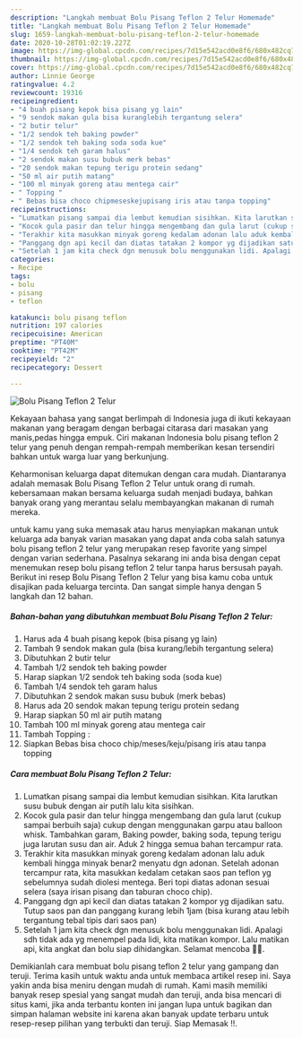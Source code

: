```yaml
---
description: "Langkah membuat Bolu Pisang Teflon 2 Telur Homemade"
title: "Langkah membuat Bolu Pisang Teflon 2 Telur Homemade"
slug: 1659-langkah-membuat-bolu-pisang-teflon-2-telur-homemade
date: 2020-10-28T01:02:19.227Z
image: https://img-global.cpcdn.com/recipes/7d15e542acd0e8f6/680x482cq70/bolu-pisang-teflon-2-telur-foto-resep-utama.jpg
thumbnail: https://img-global.cpcdn.com/recipes/7d15e542acd0e8f6/680x482cq70/bolu-pisang-teflon-2-telur-foto-resep-utama.jpg
cover: https://img-global.cpcdn.com/recipes/7d15e542acd0e8f6/680x482cq70/bolu-pisang-teflon-2-telur-foto-resep-utama.jpg
author: Linnie George
ratingvalue: 4.2
reviewcount: 19316
recipeingredient:
- "4 buah pisang kepok bisa pisang yg lain"
- "9 sendok makan gula bisa kuranglebih tergantung selera"
- "2 butir telur"
- "1/2 sendok teh baking powder"
- "1/2 sendok teh baking soda soda kue"
- "1/4 sendok teh garam halus"
- "2 sendok makan susu bubuk merk bebas"
- "20 sendok makan tepung terigu protein sedang"
- "50 ml air putih matang"
- "100 ml minyak goreng atau mentega cair"
- " Topping "
- " Bebas bisa choco chipmeseskejupisang iris atau tanpa topping"
recipeinstructions:
- "Lumatkan pisang sampai dia lembut kemudian sisihkan. Kita larutkan susu bubuk dengan air putih lalu kita sisihkan."
- "Kocok gula pasir dan telur hingga mengembang dan gula larut (cukup sampai berbuih saja) cukup dengan menggunakan garpu atau balloon whisk. Tambahkan garam, Baking powder, baking soda, tepung terigu juga larutan susu dan air. Aduk 2 hingga semua bahan tercampur rata."
- "Terakhir kita masukkan minyak goreng kedalam adonan lalu aduk kembali hingga minyak benar2 menyatu dgn adonan. Setelah adonan tercampur rata, kita masukkan kedalam cetakan saos pan teflon yg sebelumnya sudah diolesi mentega. Beri topi diatas adonan sesuai selera (saya irisan pisang dan taburan choco chip)."
- "Panggang dgn api kecil dan diatas tatakan 2 kompor yg dijadikan satu. Tutup saos pan dan panggang kurang lebih 1jam (bisa kurang atau lebih tergantung tebal tipis dari saos pan)"
- "Setelah 1 jam kita check dgn menusuk bolu menggunakan lidi. Apalagi sdh tidak ada yg menempel pada lidi, kita matikan kompor. Lalu matikan api, kita angkat dan bolu siap dihidangkan. Selamat mencoba 🙏🥰."
categories:
- Recipe
tags:
- bolu
- pisang
- teflon

katakunci: bolu pisang teflon 
nutrition: 197 calories
recipecuisine: American
preptime: "PT40M"
cooktime: "PT42M"
recipeyield: "2"
recipecategory: Dessert

---
```



![Bolu Pisang Teflon 2 Telur](https://img-global.cpcdn.com/recipes/7d15e542acd0e8f6/680x482cq70/bolu-pisang-teflon-2-telur-foto-resep-utama.jpg)

Kekayaan bahasa yang sangat berlimpah di Indonesia juga di ikuti kekayaan makanan yang beragam dengan berbagai citarasa dari masakan yang manis,pedas hingga empuk. Ciri makanan Indonesia bolu pisang teflon 2 telur yang penuh dengan rempah-rempah memberikan kesan tersendiri bahkan untuk warga luar yang berkunjung.




Keharmonisan keluarga dapat ditemukan dengan cara mudah. Diantaranya adalah memasak Bolu Pisang Teflon 2 Telur untuk orang di rumah. kebersamaan makan bersama keluarga sudah menjadi budaya, bahkan banyak orang yang merantau selalu membayangkan makanan di rumah mereka.

untuk kamu yang suka memasak atau harus menyiapkan makanan untuk keluarga ada banyak varian masakan yang dapat anda coba salah satunya bolu pisang teflon 2 telur yang merupakan resep favorite yang simpel dengan varian sederhana. Pasalnya sekarang ini anda bisa dengan cepat menemukan resep bolu pisang teflon 2 telur tanpa harus bersusah payah.
Berikut ini resep Bolu Pisang Teflon 2 Telur yang bisa kamu coba untuk disajikan pada keluarga tercinta. Dan sangat simple hanya dengan 5 langkah dan 12 bahan.


<!--inarticleads1-->

##### Bahan-bahan yang dibutuhkan membuat Bolu Pisang Teflon 2 Telur:

1. Harus ada 4 buah pisang kepok (bisa pisang yg lain)
1. Tambah 9 sendok makan gula (bisa kurang/lebih tergantung selera)
1. Dibutuhkan 2 butir telur
1. Tambah 1/2 sendok teh baking powder
1. Harap siapkan 1/2 sendok teh baking soda (soda kue)
1. Tambah 1/4 sendok teh garam halus
1. Dibutuhkan 2 sendok makan susu bubuk (merk bebas)
1. Harus ada 20 sendok makan tepung terigu protein sedang
1. Harap siapkan 50 ml air putih matang
1. Tambah 100 ml minyak goreng atau mentega cair
1. Tambah  Topping :
1. Siapkan  Bebas bisa choco chip/meses/keju/pisang iris atau tanpa topping




<!--inarticleads2-->

##### Cara membuat  Bolu Pisang Teflon 2 Telur:

1. Lumatkan pisang sampai dia lembut kemudian sisihkan. Kita larutkan susu bubuk dengan air putih lalu kita sisihkan.
1. Kocok gula pasir dan telur hingga mengembang dan gula larut (cukup sampai berbuih saja) cukup dengan menggunakan garpu atau balloon whisk. Tambahkan garam, Baking powder, baking soda, tepung terigu juga larutan susu dan air. Aduk 2 hingga semua bahan tercampur rata.
1. Terakhir kita masukkan minyak goreng kedalam adonan lalu aduk kembali hingga minyak benar2 menyatu dgn adonan. Setelah adonan tercampur rata, kita masukkan kedalam cetakan saos pan teflon yg sebelumnya sudah diolesi mentega. Beri topi diatas adonan sesuai selera (saya irisan pisang dan taburan choco chip).
1. Panggang dgn api kecil dan diatas tatakan 2 kompor yg dijadikan satu. Tutup saos pan dan panggang kurang lebih 1jam (bisa kurang atau lebih tergantung tebal tipis dari saos pan)
1. Setelah 1 jam kita check dgn menusuk bolu menggunakan lidi. Apalagi sdh tidak ada yg menempel pada lidi, kita matikan kompor. Lalu matikan api, kita angkat dan bolu siap dihidangkan. Selamat mencoba 🙏🥰.




Demikianlah cara membuat bolu pisang teflon 2 telur yang gampang dan teruji. Terima kasih untuk waktu anda untuk membaca artikel resep ini. Saya yakin anda bisa meniru dengan mudah di rumah. Kami masih memiliki banyak resep spesial yang sangat mudah dan teruji, anda bisa mencari di situs kami, jika anda terbantu konten ini jangan lupa untuk bagikan dan simpan halaman website ini karena akan banyak update terbaru untuk resep-resep pilihan yang terbukti dan teruji. Siap Memasak !!. 
